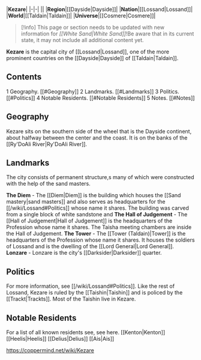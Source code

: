 |**Kezare**|
|-|-|
||
|**Region**|[[Dayside\|Dayside]]|
|**Nation**|[[Lossand\|Lossand]]|
|**World**|[[Taldain\|Taldain]]|
|**Universe**|[[Cosmere\|Cosmere]]|
> [!info] This page or section needs to be updated with new information for *[[White Sand\|White Sand]]*!Be aware that in its current state, it may not include all additional content yet.

**Kezare** is the capital city of [[Lossand\|Lossand]], one of the more prominent countries on the [[Dayside\|Dayside]] of [[Taldain\|Taldain]].

## Contents

1 Geography. [[#Geography]] 
2 Landmarks. [[#Landmarks]] 
3 Politics. [[#Politics]] 
4 Notable Residents. [[#Notable Residents]] 
5 Notes. [[#Notes]] 


## Geography
Kezare sits on the southern side of the wheel that is the Dayside continent, about halfway between the center and the coast. It is on the banks of the [[Ry'DoAli River\|Ry'DoAli River]].

## Landmarks
The city consists of permanent structure,s many of which were constructed with the help of the sand masters.

**The Diem** - The [[Diem\|Diem]] is the building which houses the [[Sand mastery\|sand masters]] and also serves as headquarters for the [[/wiki/Lossand#Politics]] whose name it shares. The building was carved from a single block of white sandstone and
**The Hall of Judgement** - The [[Hall of Judgement\|Hall of Judgement]] is the headquarters of the Profession whose name it shares. The Taisha meeting chambers are inside the Hall of Judgement.
**The Tower** - The [[Tower (Taldain)\|Tower]] is the headquarters of the Profession whose name it shares. It houses the soldiers of Lossand and is the dwelling of the [[Lord General\|Lord General]].
**Lonzare** - Lonzare is the city's [[Darksider\|Darksider]] quarter.
## Politics
For more information, see [[/wiki/Lossand#Politics]].
Like the rest of Lossand, Kezare is ruled by the [[Taishin\|Taishin]] and is policed by the [[Trackt\|Trackts]]. Most of the Taishin live in Kezare.

## Notable Residents
For a list of all known residents see, see here.
[[Kenton\|Kenton]]
[[Heelis\|Heelis]]
[[Delius\|Delius]]
[[Ais\|Ais]]


https://coppermind.net/wiki/Kezare